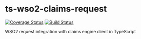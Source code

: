 # ts-wso2-claims-request
[![Coverage Status](https://coveralls.io/repos/github/byu-oit/ts-wso2-claims-request/badge.svg?branch=master)](https://coveralls.io/github/byu-oit/ts-wso2-claims-request?branch=master)
[![Build Status](https://travis-ci.org/byu-oit/ts-wso2-claims-request.svg?branch=master)](https://travis-ci.org/byu-oit/ts-wso2-claims-request)

WSO2 request integration with claims engine client in TypeScript
